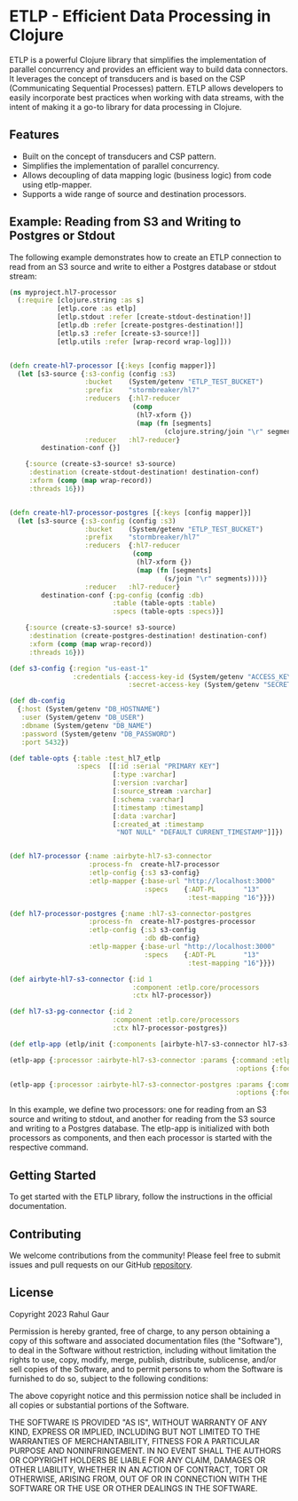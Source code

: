 # ETLP - Efficient Data Processing in Clojure

ETLP is a powerful Clojure library that simplifies the implementation of parallel concurrency and provides an efficient way to build data connectors. It leverages the concept of transducers and is based on the CSP (Communicating Sequential Processes) pattern. ETLP allows developers to easily incorporate best practices when working with data streams, with the intent of making it a go-to library for data processing in Clojure.

## Features
- Built on the concept of transducers and CSP pattern.
- Simplifies the implementation of parallel concurrency.
- Allows decoupling of data mapping logic (business logic) from code using etlp-mapper.
- Supports a wide range of source and destination processors.

## Example: Reading from S3 and Writing to Postgres or Stdout
The following example demonstrates how to create an ETLP connection to read from an S3 source and write to either a Postgres database or stdout stream:

```clojure
(ns myproject.hl7-processor
  (:require [clojure.string :as s]
            [etlp.core :as etlp]
            [etlp.stdout :refer [create-stdout-destination!]]
            [etlp.db :refer [create-postgres-destination!]]
            [etlp.s3 :refer [create-s3-source!]]
            [etlp.utils :refer [wrap-record wrap-log]]))


(defn create-hl7-processor [{:keys [config mapper]}]
  (let [s3-source {:s3-config (config :s3)
                   :bucket    (System/getenv "ETLP_TEST_BUCKET")
                   :prefix    "stormbreaker/hl7"
                   :reducers  {:hl7-reducer
                               (comp
                                (hl7-xform {})
                                (map (fn [segments]
                                       (clojure.string/join "\r" segments))))}
                   :reducer   :hl7-reducer}
        destination-conf {}]

    {:source (create-s3-source! s3-source)
     :destination (create-stdout-destination! destination-conf)
     :xform (comp (map wrap-record))
     :threads 16}))


(defn create-hl7-processor-postgres [{:keys [config mapper]}]
  (let [s3-source {:s3-config (config :s3)
                   :bucket    (System/getenv "ETLP_TEST_BUCKET")
                   :prefix    "stormbreaker/hl7"
                   :reducers  {:hl7-reducer
                               (comp
                                (hl7-xform {})
                                (map (fn [segments]
                                       (s/join "\r" segments))))}
                   :reducer   :hl7-reducer}
        destination-conf {:pg-config (config :db)
                          :table (table-opts :table)
                          :specs (table-opts :specs)}]

    {:source (create-s3-source! s3-source)
     :destination (create-postgres-destination! destination-conf)
     :xform (comp (map wrap-record))
     :threads 16}))

(def s3-config {:region "us-east-1"
                :credentials {:access-key-id (System/getenv "ACCESS_KEY_ID")
                              :secret-access-key (System/getenv "SECRET_ACCESS_KEY_ID")}})

(def db-config
  {:host (System/getenv "DB_HOSTNAME")
   :user (System/getenv "DB_USER")
   :dbname (System/getenv "DB_NAME")
   :password (System/getenv "DB_PASSWORD")
   :port 5432})

(def table-opts {:table :test_hl7_etlp
                 :specs  [[:id :serial "PRIMARY KEY"]
                          [:type :varchar]
                          [:version :varchar]
                          [:source_stream :varchar]
                          [:schema :varchar]
                          [:timestamp :timestamp]
                          [:data :varchar]
                          [:created_at :timestamp
                           "NOT NULL" "DEFAULT CURRENT_TIMESTAMP"]]})


(def hl7-processor {:name :airbyte-hl7-s3-connector
                    :process-fn  create-hl7-processor
                    :etlp-config {:s3 s3-config}
                    :etlp-mapper {:base-url "http://localhost:3000"
                                  :specs    {:ADT-PL       "13"
                                             :test-mapping "16"}}})

(def hl7-processor-postgres {:name :hl7-s3-connector-postgres
                    :process-fn  create-hl7-postgres-processor
                    :etlp-config {:s3 s3-config
                                  :db db-config}
                    :etlp-mapper {:base-url "http://localhost:3000"
                                  :specs    {:ADT-PL       "13"
                                             :test-mapping "16"}}})

(def airbyte-hl7-s3-connector {:id 1
                               :component :etlp.core/processors
                               :ctx hl7-processor})

(def hl7-s3-pg-connector {:id 2
                          :component :etlp.core/processors
                          :ctx hl7-processor-postgres})

(def etlp-app (etlp/init {:components [airbyte-hl7-s3-connector hl7-s3-pg-connector]}))

(etlp-app {:processor :airbyte-hl7-s3-connector :params {:command :etlp.core/start
                                                         :options {:foo :bar}}})

(etlp-app {:processor :airbyte-hl7-s3-connector-postgres :params {:command :etlp.core/start
                                                         :options {:foo :bar}}})


```

In this example, we define two processors: one for reading from an S3 source and writing to stdout, and another for reading from the S3 source and writing to a Postgres database. The etlp-app is initialized with both processors as components, and then each processor is started with the respective command.

## Getting Started
To get started with the ETLP library, follow the instructions in the official documentation.

## Contributing
We welcome contributions from the community! Please feel free to submit issues and pull requests on our GitHub [repository](https://github.com/aregee/etlp).

## License

Copyright 2023 Rahul Gaur

Permission is hereby granted, free of charge, to any person obtaining a copy of this software and associated documentation files (the "Software"), to deal in the Software without restriction, including without limitation the rights to use, copy, modify, merge, publish, distribute, sublicense, and/or sell copies of the Software, and to permit persons to whom the Software is furnished to do so, subject to the following conditions:

The above copyright notice and this permission notice shall be included in all copies or substantial portions of the Software.

THE SOFTWARE IS PROVIDED "AS IS", WITHOUT WARRANTY OF ANY KIND, EXPRESS OR IMPLIED, INCLUDING BUT NOT LIMITED TO THE WARRANTIES OF MERCHANTABILITY, FITNESS FOR A PARTICULAR PURPOSE AND NONINFRINGEMENT. IN NO EVENT SHALL THE AUTHORS OR COPYRIGHT HOLDERS BE LIABLE FOR ANY CLAIM, DAMAGES OR OTHER LIABILITY, WHETHER IN AN ACTION OF CONTRACT, TORT OR OTHERWISE, ARISING FROM, OUT OF OR IN CONNECTION WITH THE SOFTWARE OR THE USE OR OTHER DEALINGS IN THE SOFTWARE.

